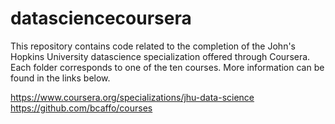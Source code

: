 # datasciencecoursera
This repository contains code related to the completion of the John's Hopkins University datascience specialization offered through Coursera. Each folder corresponds to one of the ten courses. More information can be found in the links below.

https://www.coursera.org/specializations/jhu-data-science
https://github.com/bcaffo/courses